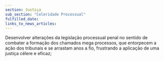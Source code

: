 ```yaml
---
section: Justiça
sub_section: "Celeridade Processual"
fulfilled_date:
links_to_news_articles:
---
```


Desenvolver alterações da legislação processual penal no sentido de combater a formação dos chamados mega processos, que entorpecem a ação dos tribunais e se arrastam anos a fio, frustrando a aplicação de uma justiça célere e eficaz;